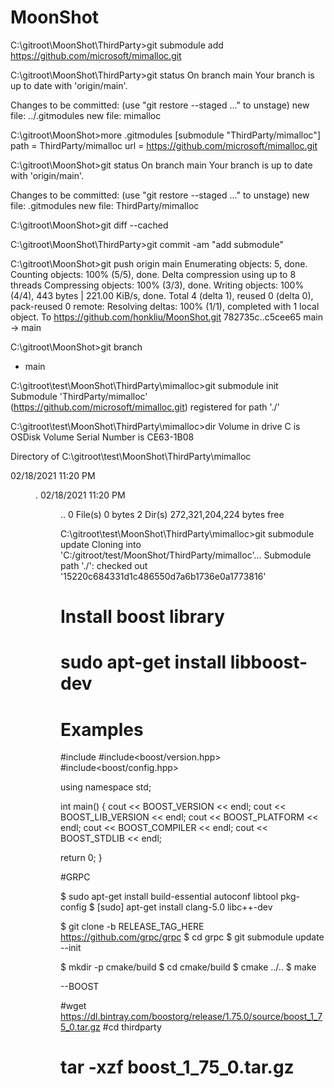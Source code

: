 # MoonShot

C:\gitroot\MoonShot\ThirdParty>git submodule add https://github.com/microsoft/mimalloc.git


C:\gitroot\MoonShot\ThirdParty>git status
On branch main
Your branch is up to date with 'origin/main'.

Changes to be committed:
  (use "git restore --staged <file>..." to unstage)
        new file:   ../.gitmodules
        new file:   mimalloc



C:\gitroot\MoonShot>more .gitmodules
[submodule "ThirdParty/mimalloc"]
        path = ThirdParty/mimalloc
        url = https://github.com/microsoft/mimalloc.git


C:\gitroot\MoonShot>git status
On branch main
Your branch is up to date with 'origin/main'.

Changes to be committed:
  (use "git restore --staged <file>..." to unstage)
        new file:   .gitmodules
        new file:   ThirdParty/mimalloc


C:\gitroot\MoonShot>git diff --cached

C:\gitroot\MoonShot\ThirdParty>git commit -am "add submodule"



C:\gitroot\MoonShot>git push origin main
Enumerating objects: 5, done.
Counting objects: 100% (5/5), done.
Delta compression using up to 8 threads
Compressing objects: 100% (3/3), done.
Writing objects: 100% (4/4), 443 bytes | 221.00 KiB/s, done.
Total 4 (delta 1), reused 0 (delta 0), pack-reused 0
remote: Resolving deltas: 100% (1/1), completed with 1 local object.
To https://github.com/honkliu/MoonShot.git
   782735c..c5cee65  main -> main

C:\gitroot\MoonShot>git branch
* main

C:\gitroot\test\MoonShot\ThirdParty\mimalloc>git submodule init
Submodule 'ThirdParty/mimalloc' (https://github.com/microsoft/mimalloc.git) registered for path './'

C:\gitroot\test\MoonShot\ThirdParty\mimalloc>dir
 Volume in drive C is OSDisk
 Volume Serial Number is CE63-1B08

 Directory of C:\gitroot\test\MoonShot\ThirdParty\mimalloc

02/18/2021  11:20 PM    <DIR>          .
02/18/2021  11:20 PM    <DIR>          ..
               0 File(s)              0 bytes
               2 Dir(s)  272,321,204,224 bytes free

C:\gitroot\test\MoonShot\ThirdParty\mimalloc>git submodule update
Cloning into 'C:/gitroot/test/MoonShot/ThirdParty/mimalloc'...
Submodule path './': checked out '15220c684331d1c486550d7a6b1736e0a1773816'


# Install boost library

# sudo apt-get install libboost-dev
# Examples
#include <iostream>
#include<boost/version.hpp>
#include<boost/config.hpp>

using namespace std;

int main() {
    cout << BOOST_VERSION << endl;
    cout << BOOST_LIB_VERSION << endl;
    cout << BOOST_PLATFORM << endl;
    cout << BOOST_COMPILER << endl;
    cout << BOOST_STDLIB << endl;

  return 0;
}

#GRPC

 $ sudo apt-get install build-essential autoconf libtool pkg-config
  $ [sudo] apt-get install clang-5.0 libc++-dev

 $ git clone -b RELEASE_TAG_HERE https://github.com/grpc/grpc
 $ cd grpc
 $ git submodule update --init

 $ mkdir -p cmake/build
 $ cd cmake/build
 $ cmake ../..
 $ make

--BOOST

#wget https://dl.bintray.com/boostorg/release/1.75.0/source/boost_1_75_0.tar.gz
#cd thirdparty
# tar -xzf boost_1_75_0.tar.gz
 